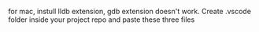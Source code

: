for mac, instull lldb extension, gdb extension doesn't work. Create .vscode folder inside your project repo and paste these three files
